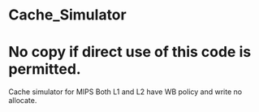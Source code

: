# Cache_Simulator
# No copy if direct use of this code is permitted.
Cache simulator for MIPS
Both L1 and L2 have WB policy and write no allocate.
